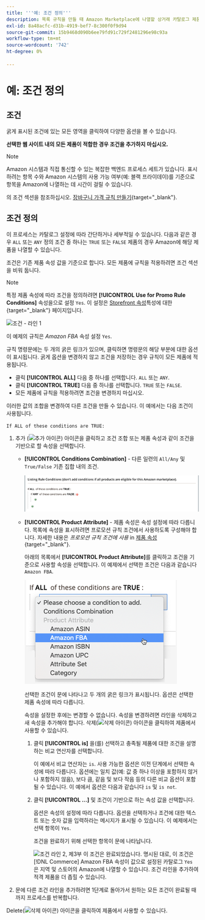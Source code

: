 ```yaml
---
title: '''예: 조건 정의'''
description: 목록 규칙을 만들 때 Amazon Marketplace에 나열할 상거래 카탈로그 제품을 식별하는 조건을 정의합니다.
exl-id: 8a48acfc-d31b-4919-bef7-8c300f0f9d94
source-git-commit: 15b9468d090b6ee79fd91c729f2481296e98c93a
workflow-type: tm+mt
source-wordcount: '742'
ht-degree: 0%

---
```


# 예: 조건 정의

## 조건

굵게 표시된 조건에 있는 모든 영역을 클릭하여 다양한 옵션을 볼 수 있습니다.

**선택한 웹 사이트 내의 모든 제품이 적합한 경우 조건을 추가하지 마십시오.**

>[!NOTE]
>
>Amazon 시스템과 직접 통신할 수 있는 복잡한 백엔드 프로세스 세트가 있습니다. 표시하려는 항목 수와 Amazon 시스템의 사용 가능 여부(예: 블랙 프라이데이)를 기준으로 항목을 Amazon에 나열하는 데 시간이 걸릴 수 있습니다.

의 조건 섹션을 참조하십시오. [장바구니 가격 규칙 만들기](https://docs.magento.com/user-guide/marketing/price-rules-catalog-create.html){target=&quot;_blank&quot;}.

## 조건 정의

이 프로세스는 카탈로그 설정에 따라 간단하거나 세부적일 수 있습니다. 다음과 같은 경우 `ALL` 또는 `ANY` 정의 조건 중 하나는 `TRUE` 또는 `FALSE` 제품의 경우 Amazon에 해당 제품을 나열할 수 있습니다.

조건은 기존 제품 속성 값을 기준으로 합니다. 모든 제품에 규칙을 적용하려면 조건 섹션을 비워 둡니다.

>[!NOTE]
>
>특정 제품 속성에 따라 조건을 정의하려면 **[!UICONTROL Use for Promo Rule Conditions]** 속성을으로 설정 `Yes`. 이 설정은 [Storefront 속성](https://docs.magento.com/user-guide/catalog/product-attributes-add.html)특성에 대한 {target=&quot;_blank&quot;} 페이지입니다.

![조건 - 라인 1](assets/ob-listing-rule-conditions-start.png)

이 예제의 규칙은 _Amazon FBA_ 속성 설정 `Yes`.

규칙 명령문에는 두 개의 굵은 링크가 있으며, 클릭하면 명령문의 해당 부분에 대한 옵션이 표시됩니다. 굵게 옵션을 변경하지 않고 조건을 저장하는 경우 규칙이 모든 제품에 적용됩니다.

- 클릭 **[!UICONTROL ALL]** 다음 중 하나를 선택합니다. `ALL` 또는 `ANY`.
- 클릭 **[!UICONTROL TRUE]** 다음 중 하나를 선택합니다. `TRUE` 또는 `FALSE`.
- 모든 제품에 규칙을 적용하려면 조건을 변경하지 마십시오.

이러한 값의 조합을 변경하여 다른 조건을 만들 수 있습니다. 이 예에서는 다음 조건이 사용됩니다.

`If ALL of these conditions are TRUE:`

1. 추가 (![추가 아이콘](assets/btn-add-grn.png)) 아이콘을 클릭하고 조건 조합 또는 제품 속성과 같이 조건을 기반으로 할 속성을 선택합니다.

   - **[!UICONTROL Conditions Combination]** - 다른 일련의 `All/Any` 및 `True/False` 기존 집합 내의 조건.

      ![조건 조합](assets/ob-conditions-combinations.png)

   - **[!UICONTROL Product Attribute]** - 제품 속성은 속성 설정에 따라 다릅니다. 목록에 속성을 표시하려면 프로모션 규칙 조건에서 사용하도록 구성해야 합니다. 자세한 내용은 _프로모션 규칙 조건에 사용_ in [제품 속성](https://docs.magento.com/user-guide/stores/attributes-product.html){target=&quot;_blank&quot;}.

      아래의 목록에서 **[!UICONTROL Product Attribute]**&#x200B;를 클릭하고 조건을 기준으로 사용할 속성을 선택합니다. 이 예제에서 선택한 조건은 다음과 같습니다 `Amazon FBA`.

      ![조건 라인 2, 제2부](assets/ob-condition-attribute-dropdown.png)

      선택한 조건이 문에 나타나고 두 개의 굵은 링크가 표시됩니다. 옵션은 선택한 제품 속성에 따라 다릅니다.

      속성을 설정한 후에는 변경할 수 없습니다. 속성을 변경하려면 라인을 삭제하고 새 속성을 추가해야 합니다. 삭제(![삭제 아이콘](assets/btn-del-red.png)) 아이콘을 클릭하여 제품에서 사용할 수 있습니다.

      1. 클릭 **[!UICONTROL is]** 을(를) 선택하고 충족될 제품에 대한 조건을 설명하는 비교 연산자를 선택합니다.

         이 예에서 비교 연산자는 `is`. 사용 가능한 옵션은 이전 단계에서 선택한 속성에 따라 다릅니다. 옵션에는 일치 값(예: 값 중 하나 이상을 포함하지 않거나 포함하지 않음), 보다 큼, 같음 및 보다 작음 등의 다른 비교 옵션이 포함될 수 있습니다. 이 예에서 옵션은 다음과 같습니다 `is` 및 `is not`.

      1. 클릭 **[!UICONTROL ...]** 및 조건이 기반으로 하는 속성 값을 선택합니다.

         옵션은 속성의 설정에 따라 다릅니다. 옵션을 선택하거나 조건에 대한 텍스트 또는 숫자 값을 입력하라는 메시지가 표시될 수 있습니다. 이 예제에서는 선택 항목이 `Yes`.

         조건을 완료하기 위해 선택한 항목이 문에 나타납니다.

         ![조건 라인 2, 제3부](assets/ob-listing-rule-condition-is.png)
   이 조건은 완료되었습니다. 명시된 대로, 이 조건은 [!DNL Commerce] Amazon FBA 속성이 값으로 설정된 카탈로그 `Yes` 은 지역 및 스토어의 Amazon에 나열할 수 있습니다. 조건 라인을 추가하여 적격 제품을 더 좁힐 수 있습니다.

1. 문에 다른 조건 라인을 추가하려면 1단계로 돌아가서 원하는 모든 조건이 완료될 때까지 프로세스를 반복합니다.

Delete(![삭제 아이콘](assets/btn-del-red.png)) 아이콘을 클릭하여 제품에서 사용할 수 있습니다.
